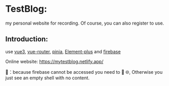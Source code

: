 # TestBlog:

my personal website for recording. Of course, you can also register to use.

## Introduction:

use [vue3](https://cn.vuejs.org/), [vue-router](https://router.vuejs.org/zh/), [pinia](https://pinia.vuejs.org/zh/), [Element-plus](https://element-plus.gitee.io/zh-CN/) and [firebase](https:firebase.google.com) 

Online website: https://mytestblog.netlify.app/

🚧：because firebase cannot be accessed you need to 🚀 🌐, Otherwise you just see an empty shell with no content.
